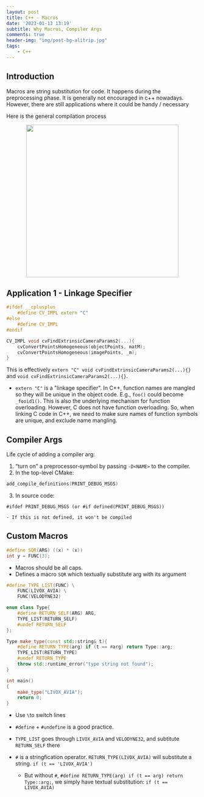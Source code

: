 ```yaml
---
layout: post
title: C++ - Macros
date: '2023-01-13 13:19'
subtitle: Why Macros, Compiler Args
comments: true
header-img: "img/post-bg-alitrip.jpg"
tags:
    - C++
---
```


## Introduction

Macros are string substitution for code. It happens during the preprocessing phase. It is generally not encouraged in c++ nowadays. However, there are still applications where it could be handy / necessary

Here is the general compilation process

<div style="text-align: center;">

<p align="center">
    <figure>
        <img src="https://github.com/user-attachments/assets/dcdabf60-46de-4054-a987-98aa4a28d569" height="400" alt=""/>
    </figure>
</p>

</div>

## Application 1 - Linkage Specifier

```cpp
#ifdef __cplusplus
    #define CV_IMPL extern "C"
#else
    #define CV_IMPL
#endif

CV_IMPL void cvFindExtrinsicCameraParams2(...){
    cvConvertPointsHomogeneous(objectPoints, matM);
    cvConvertPointsHomogeneous(imagePoints, _m);
}
```

This is effectively `extern "C" void cvFindExtrinsicCameraParams2(...){}` and `void cvFindExtrinsicCameraParams2(...){}`.

- `extern "C"` is a "linkage specifier". In C++, function names are mangled so they will be unique in the object code. E.g., `foo()` could become `_fooid1()`. This is also the underlying mechanism for function overloading. However, C does not have function overloading. So, when linking C code in C++, we need to make sure names of function symbols are unique, and exclude name mangling.

## Compiler Args

Life cycle of adding a compiler arg:

1. “turn on” a preprocessor‐symbol by passing `-D<NAME>` to the compiler.
2. In the top-level CMake:

```c
add_compile_definitions(PRINT_DEBUG_MSGS)
```

3. In source code:

```
#ifdef PRINT_DEBUG_MSGS (or #if defined(PRINT_DEBUG_MSGS))
```

    - If this is not defined, it won't be compiled

## Custom Macros

```cpp
#define SQR(ARG) ((x) * (x))
int y = FUNC(3);
```

- Macros should be all caps.
- Defines a macro `SQR` which textually substitute arg with its argument

```cpp
#define TYPE_LIST(FUNC) \
    FUNC(LIVOX_AVIA) \
    FUNC(VELODYNE32)

enum class Type{
    #define RETURN_SELF(ARG) ARG,
    TYPE_LIST(RETURN_SELF)
    #undef RETURN_SELF
};

Type make_type(const std::string& t){
    #define RETURN_TYPE(arg) if (t == #arg) return Type::arg;
    TYPE_LIST(RETURN_TYPE)
    #undef RETURN_TYPE
    throw std::runtime_error("type string not found");
}

int main()
{
    make_type("LIVOX_AVIA");
    return 0;
}
```

- Use `\`to switch lines
- `#define` + `#undefine` is a good practice.
- `TYPE_LIST` goes through `LIVOX_AVIA` and `VELODYNE32`, and subtitute `RETURN_SELF` there

- `#` is a stringfication operator. `RETURN_TYPE(LIVOX_AVIA)` will substitute a string. `if (t == 'LIVOX_AVIA')`
  - But without `#`, `#define RETURN_TYPE(arg) if (t == arg) return Type::arg;`, we simply have textual substitution: `if (t == LIVOX_AVIA)`
